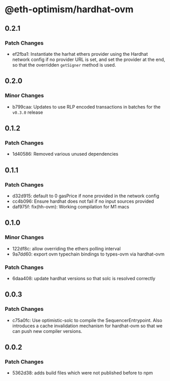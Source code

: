 # @eth-optimism/hardhat-ovm

## 0.2.1

### Patch Changes

- ef2fba1: Instantiate the harhat ethers provider using the Hardhat network config if no provider URL is set, and set the provider at the end, so that the overridden `getSigner` method is used.

## 0.2.0

### Minor Changes

- b799caa: Updates to use RLP encoded transactions in batches for the `v0.3.0` release

## 0.1.2

### Patch Changes

- 1d40586: Removed various unused dependencies

## 0.1.1

### Patch Changes

- d32d915: default to 0 gasPrice if none provided in the network config
- cc4b096: Ensure hardhat does not fail if no input sources provided
- daf975f: fix(hh-ovm): Working compilation for M1 macs

## 0.1.0

### Minor Changes

- 122df8c: allow overriding the ethers polling interval
- 9a7dd60: export ovm typechain bindings to types-ovm via hardhat-ovm

### Patch Changes

- 6daa408: update hardhat versions so that solc is resolved correctly

## 0.0.3

### Patch Changes

- c75a0fc: Use optimistic-solc to compile the SequencerEntrypoint. Also introduces a cache invalidation mechanism for hardhat-ovm so that we can push new compiler versions.

## 0.0.2

### Patch Changes

- 5362d38: adds build files which were not published before to npm
